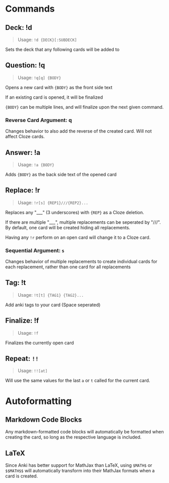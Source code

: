 # Commands
## Deck: !d
> Usage: `!d {DECK}[:SUBDECK]`

Sets the deck that any following cards will be added to

## Question: !q
> Usage: `!q[q] {BODY}`

Opens a new card with `{BODY}` as the front side text

If an existing card is opened, it will be finalized

`{BODY}` can be multiple lines, and will finalize upon the next given command.

### Reverse Card Argument: q
Changes behavior to also add the reverse of the created card. Will not affect Cloze cards.

## Answer: !a
> Usage: `!a {BODY}`

Adds `{BODY}` as the back side text of the opened card

## Replace: !r
> Usage: `!r[s] {REP1}///{REP2}...`

Replaces any "___" (3 underscores) with `{REP}` as a Cloze deletion.

If there are multiple "___", multiple replacements can be seperated by "///". By default, one card will be created hiding all replacements.

Having any `!r` perform on an open card will change it to a Cloze card.

### Sequential Argument: `s`
Changes behavior of multiple replacements to create individual cards for each replacement, rather than one card for all replacements

## Tag: !t
> Usage: `!t[t] {TAG1} {TAG2}...`

Add anki tags to your card (Space seperated)

## Finalize: !f
> Usage: `!f`

Finalizes the currently open card

## Repeat: `!!`
> Usage: `!![at]`

Will use the same values for the last `a` or `t` called for the current card.

# Autoformatting
## Markdown Code Blocks
Any markdown-formatted code blocks will automatically be formatted when creating the card, so long as the respective language is included.

## LaTeX
Since Anki has better support for MathJax than LaTeX, using `$MATH$` or `$$MATH$$` will automatically transform into their MathJax formats when a card is created.
